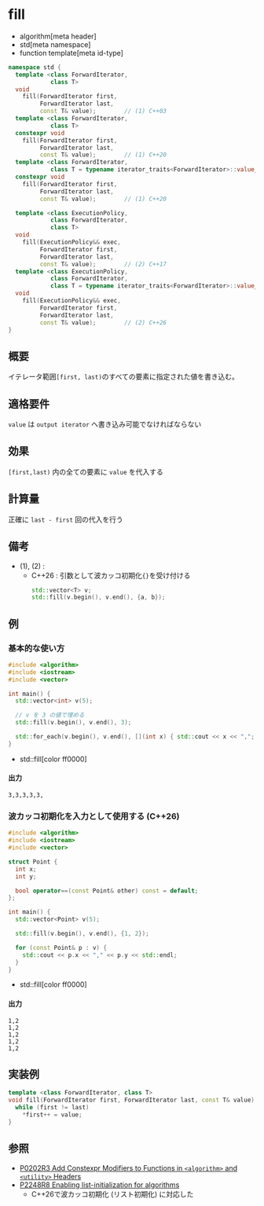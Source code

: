 # fill
* algorithm[meta header]
* std[meta namespace]
* function template[meta id-type]

```cpp
namespace std {
  template <class ForwardIterator,
            class T>
  void
    fill(ForwardIterator first,
         ForwardIterator last,
         const T& value);        // (1) C++03
  template <class ForwardIterator,
            class T>
  constexpr void
    fill(ForwardIterator first,
         ForwardIterator last,
         const T& value);        // (1) C++20
  template <class ForwardIterator,
            class T = typename iterator_traits<ForwardIterator>::value_type>
  constexpr void
    fill(ForwardIterator first,
         ForwardIterator last,
         const T& value);        // (1) C++20

  template <class ExecutionPolicy,
            class ForwardIterator,
            class T>
  void
    fill(ExecutionPolicy&& exec,
         ForwardIterator first,
         ForwardIterator last,
         const T& value);        // (2) C++17
  template <class ExecutionPolicy,
            class ForwardIterator,
            class T = typename iterator_traits<ForwardIterator>::value_type>
  void
    fill(ExecutionPolicy&& exec,
         ForwardIterator first,
         ForwardIterator last,
         const T& value);        // (2) C++26
}
```

## 概要
イテレータ範囲`[first, last)`のすべての要素に指定された値を書き込む。


## 適格要件
`value` は `output iterator` へ書き込み可能でなければならない


## 効果
`[first,last)` 内の全ての要素に `value` を代入する


## 計算量
正確に `last - first` 回の代入を行う


## 備考
- (1), (2) :
    - C++26 : 引数として波カッコ初期化`{}`を受け付ける
        ```cpp
        std::vector<T> v;
        std::fill(v.begin(), v.end(), {a, b});
        ```


## 例
### 基本的な使い方
```cpp example
#include <algorithm>
#include <iostream>
#include <vector>

int main() {
  std::vector<int> v(5);

  // v を 3 の値で埋める
  std::fill(v.begin(), v.end(), 3);

  std::for_each(v.begin(), v.end(), [](int x) { std::cout << x << ","; });
}
```
* std::fill[color ff0000]

#### 出力
```
3,3,3,3,3,
```

### 波カッコ初期化を入力として使用する (C++26)
```cpp example
#include <algorithm>
#include <iostream>
#include <vector>

struct Point {
  int x;
  int y;

  bool operator==(const Point& other) const = default;
};

int main() {
  std::vector<Point> v(5);

  std::fill(v.begin(), v.end(), {1, 2});

  for (const Point& p : v) {
    std::cout << p.x << "," << p.y << std::endl;
  }
}
```
* std::fill[color ff0000]

#### 出力
```
1,2
1,2
1,2
1,2
1,2
```


## 実装例
```cpp
template <class ForwardIterator, class T>
void fill(ForwardIterator first, ForwardIterator last, const T& value) {
  while (first != last)
    *first++ = value;
}
```


## 参照
- [P0202R3 Add Constexpr Modifiers to Functions in `<algorithm>` and `<utility>` Headers](http://www.open-std.org/jtc1/sc22/wg21/docs/papers/2017/p0202r3.html)
- [P2248R8 Enabling list-initialization for algorithms](https://open-std.org/jtc1/sc22/wg21/docs/papers/2024/p2248r8.html)
    - C++26で波カッコ初期化 (リスト初期化) に対応した
